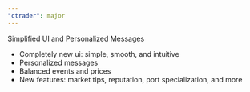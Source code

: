 ```yaml
---
"ctrader": major
---
```


Simplified UI and Personalized Messages

- Completely new ui: simple, smooth, and intuitive
- Personalized messages
- Balanced events and prices
- New features: market tips, reputation, port specialization, and more
